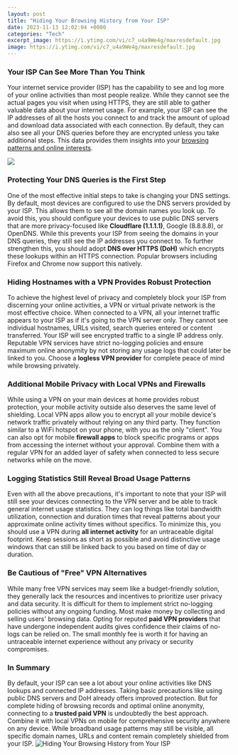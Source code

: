 ```yaml
---
layout: post
title: "Hiding Your Browsing History from Your ISP"
date: 2023-11-13 12:02:04 +0000
categories: "Tech"
excerpt_image: https://i.ytimg.com/vi/c7_u4a9We4g/maxresdefault.jpg
image: https://i.ytimg.com/vi/c7_u4a9We4g/maxresdefault.jpg
---
```


### Your ISP Can See More Than You Think
Your internet service provider (ISP) has the capability to see and log more of your online activities than most people realize. While they cannot see the actual pages you visit when using HTTPS, they are still able to gather valuable data about your internet usage. For example, your ISP can see the IP addresses of all the hosts you connect to and track the amount of upload and download data associated with each connection. By default, they can also see all your DNS queries before they are encrypted unless you take additional steps. This data provides them insights into your [browsing patterns and online interests](https://fistore.mysenprints.com/collection/ahmadi).

![](https://www.radio-ip.com/wp-content/uploads/2021/02/How-to-Keep-Your-Browsing-History-Hidden-From-Your-ISP.jpg)
### Protecting Your DNS Queries is the First Step
One of the most effective initial steps to take is changing your DNS settings. By default, most devices are configured to use the DNS servers provided by your ISP. This allows them to see all the domain names you look up. To avoid this, you should configure your devices to use public DNS servers that are more privacy-focused like **Cloudflare (1.1.1.1)**, Google (8.8.8.8), or OpenDNS. While this prevents your ISP from seeing the domains in your DNS queries, they still see the IP addresses you connect to. To further strengthen this, you should adopt **DNS over HTTPS (DoH)** which encrypts these lookups within an HTTPS connection. Popular browsers including Firefox and Chrome now support this natively. 
### Hiding Hostnames with a VPN Provides Robust Protection
To achieve the highest level of privacy and completely block your ISP from discerning your online activities, a VPN or virtual private network is the most effective choice. When connected to a VPN, all your internet traffic appears to your ISP as if it's going to the VPN server only. They cannot see individual hostnames, URLs visited, search queries entered or content transferred. Your ISP will see encrypted traffic to a single IP address only. Reputable VPN services have strict no-logging policies and ensure maximum online anonymity by not storing any usage logs that could later be linked to you. Choose a **logless VPN provider** for complete peace of mind while browsing privately.
### Additional Mobile Privacy with Local VPNs and Firewalls  
While using a VPN on your main devices at home provides robust protection, your mobile activity outside also deserves the same level of shielding. Local VPN apps allow you to encrypt all your mobile device's network traffic privately without relying on any third party. They function similar to a WiFi hotspot on your phone, with you as the only "client". You can also opt for mobile **firewall apps** to block specific programs or apps from accessing the internet without your approval. Combine them with a regular VPN for an added layer of safety when connected to less secure networks while on the move.
### Logging Statistics Still Reveal Broad Usage Patterns
Even with all the above precautions, it's important to note that your ISP will still see your devices connecting to the VPN server and be able to track general internet usage statistics. They can log things like total bandwidth utilization, connection and duration times that reveal patterns about your approximate online activity times without specifics. To minimize this, you should use a VPN during **all internet activity** for an untraceable digital footprint. Keep sessions as short as possible and avoid distinctive usage windows that can still be linked back to you based on time of day or duration. 
### Be Cautious of "Free" VPN Alternatives
While many free VPN services may seem like a budget-friendly solution, they generally lack the resources and incentives to prioritize user privacy and data security. It is difficult for them to implement strict no-logging policies without any ongoing funding. Most make money by collecting and selling users' browsing data. Opting for reputed **paid VPN providers** that have undergone independent audits gives confidence their claims of no- logs can be relied on. The small monthly fee is worth it for having an untraceable internet experience without any privacy or security compromises.
### In Summary
By default, your ISP can see a lot about your online activities like DNS lookups and connected IP addresses. Taking basic precautions like using public DNS servers and DoH already offers improved protection. But for complete hiding of browsing records and optimal online anonymity, connecting to a **trusted paid VPN** is undoubtedly the best approach. Combine it with local VPNs on mobile for comprehensive security anywhere on any device. While broadband usage patterns may still be visible, all specific domain names, URLs and content remain completely shielded from your ISP.
![Hiding Your Browsing History from Your ISP](https://i.ytimg.com/vi/c7_u4a9We4g/maxresdefault.jpg)